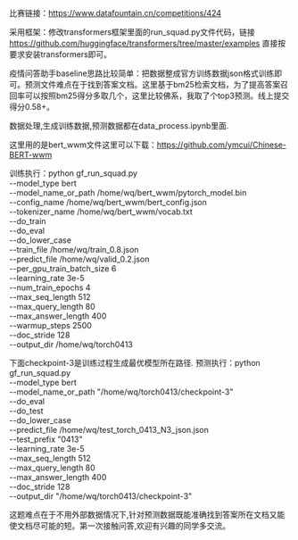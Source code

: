 
比赛链接：https://www.datafountain.cn/competitions/424

采用框架：修改transformers框架里面的run_squad.py文件代码，链接 https://github.com/huggingface/transformers/tree/master/examples 直接按要求安装transformers即可。

疫情问答助手baseline思路比较简单：把数据整成官方训练数据json格式训练即可。预测文件难点在于找到答案文档。这里基于bm25检索文档，为了提高答案召回率可以按照bm25得分多取几个，这里比较佛系，我取了个top3预测。线上提交得分0.58+。

数据处理,生成训练数据,预测数据都在data_process.ipynb里面.

这里用的是bert_wwm文件这里可以下载：https://github.com/ymcui/Chinese-BERT-wwm

训练执行：python gf_run_squad.py \
    --model_type bert \
    --model_name_or_path /home/wq/bert_wwm/pytorch_model.bin \
    --config_name /home/wq/bert_wwm/bert_config.json \
    --tokenizer_name /home/wq/bert_wwm/vocab.txt \
    --do_train \
    --do_eval \
    --do_lower_case \
    --train_file /home/wq/train_0.8.json \
    --predict_file /home/wq/valid_0.2.json \
    --per_gpu_train_batch_size 6 \
    --learning_rate 3e-5 \
    --num_train_epochs 4 \
    --max_seq_length 512 \
    --max_query_length 80 \
    --max_answer_length 400 \
    --warmup_steps 2500 \
    --doc_stride 128 \
    --output_dir /home/wq/torch0413
 
 下面checkpoint-3是训练过程生成最优模型所在路径.
 预测执行：python gf_run_squad.py \
    --model_type bert \
    --model_name_or_path "/home/wq/torch0413/checkpoint-3" \
    --do_eval \
    --do_test \
    --do_lower_case \
    --predict_file /home/wq/test_torch_0413_N3_json.json \
    --test_prefix "0413" \
    --learning_rate 3e-5 \
    --max_seq_length 512 \
    --max_query_length 80 \
    --max_answer_length 400 \
    --doc_stride 128 \
    --output_dir "/home/wq/torch0413/checkpoint-3"

这题难点在于不用外部数据情况下,针对预测数据既能准确找到答案所在文档又能使文档尽可能的短。第一次接触问答,欢迎有兴趣的同学多交流。



